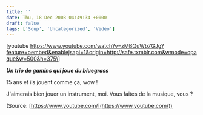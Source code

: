 ```yaml
---
title: ''
date: Thu, 18 Dec 2008 04:49:34 +0000
draft: false
tags: ['Soup', 'Uncategorized', 'Vidéo']
---
```


\[youtube https://www.youtube.com/watch?v=zMBQuWb7GJg?feature=oembed&enablejsapi=1&origin=http://safe.txmblr.com&wmode=opaque&w=500&h=375\]

**_Un trio de gamins qui joue du bluegrass_**

15 ans et ils jouent comme ça, wow !

J'aimerais bien jouer un instrument, moi. Vous faites de la musique, vous ?

(Source: [https://www.youtube.com/](https://www.youtube.com/))